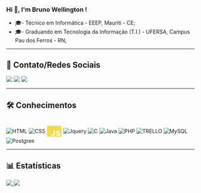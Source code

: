 ### Hi 👋, I'm Bruno Wellington !

- 🎓- Técnico em Informática - EEEP, Mauriti - CE;
- 🎓- Graduando em Tecnologia da Informação (T.I.) - UFERSA, Campus Pau dos Ferros - RN;

----


## 📩 Contato/Redes Sociais
<div>
  <a href="https://www.linkedin.com/in/bruno-wellington-b17b04198/" target="_blank"><img src="https://img.shields.io/badge/-LinkedIn-%230077B5?style=for-the-badge&logo=linkedin&logoColor=white" target="_blank"></a>
  <a href="https://www.instagram.com/brunowelll/" target="_blank"><img src="https://img.shields.io/badge/-Instagram-%23E4405F?style=for-the-badge&logo=instagram&logoColor=white" target="_blank"></a>
  <a href="mailto:brunobezerramauriti1#@gmail.com" target="_blank"><img src="https://img.shields.io/badge/-Gmail-%23333?style=for-the-badge&logo=gmail&logoColor=white" target="_blank"></a>
</div>

---- 

## 🛠 Conhecimentos
<div style="display: inline_block"><br>
  <img align="center" alt="HTML" height="30" width="40" src="https://icongr.am/devicon/html5-original-wordmark.svg">
  <img align="center" alt="CSS" height="30" width="40" src="https://icongr.am/devicon/css3-original-wordmark.svg">
  <img align="center" alt="JS" height="30" width="40" src="https://raw.githubusercontent.com/devicons/devicon/master/icons/javascript/javascript-plain.svg">
  <img align="center" alt="Jquery" height="30" width="40" src="https://icongr.am/devicon/jquery-original-wordmark.svg">
  <img align="center" alt="C" height="30" width="30" src="https://img.icons8.com/color/452/c-programming.png">
  <img align="center" alt="Java" height="30" width="40" src="https://icongr.am/devicon/java-original-wordmark.svg">
  <img align="center" alt="PHP" height="30" width="40" src="https://icongr.am/devicon/php-original.svg?size=148&color=002aff">
  <img align="center" alt="TRELLO" height="30" width="40" src="https://icongr.am/devicon/trello-plain-wordmark.svg?size=148&color=002aff">
  <img align="center" alt="MySQL" height="30" width="40" src="https://icongr.am/devicon/mysql-original-wordmark.svg?size=128&color=currentColor">
  <img align="center" alt="Postgree" height="30" width="40" src="https://icongr.am/devicon/postgresql-original-wordmark.svg">
</div>

----

## 📊 Estatísticas
<div>
  <a href="https://github.com/brunowell-aLenda">
    <img height="180em" src="https://github-readme-stats.vercel.app/api?username=brunowell-aLenda&show_icons=true&theme=chartreuse-dark&include_all_commits=true&count_private=true"/>
    <img height="180em" src="https://github-readme-stats.vercel.app/api/top-langs/?username=brunowell-aLenda&layout=compact&langs_count=7&count_private=true&theme=chartreuse-dark"/>
 </a>
</div>

